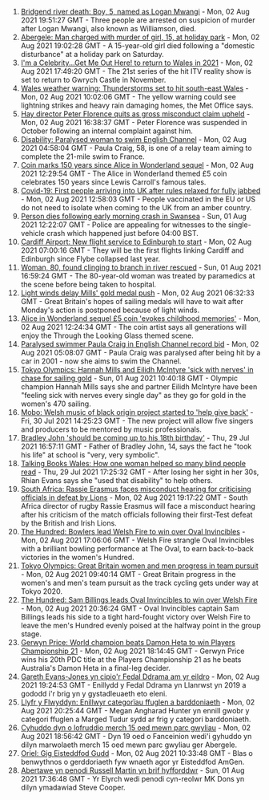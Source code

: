1. [Bridgend river death: Boy, 5, named as Logan Mwangi](https://www.bbc.co.uk/news/uk-wales-58049509) - Mon, 02 Aug 2021 19:51:27 GMT - Three people are arrested on suspicion of murder after Logan Mwangi, also known as Williamson, died.
2. [Abergele: Man charged with murder of girl, 15, at holiday park](https://www.bbc.co.uk/news/uk-wales-58050226) - Mon, 02 Aug 2021 19:02:28 GMT - A 15-year-old girl died following a "domestic disturbance" at a holiday park on Saturday.
3. [I'm a Celebrity...Get Me Out Here! to return to Wales in 2021](https://www.bbc.co.uk/news/uk-wales-58053077) - Mon, 02 Aug 2021 17:49:20 GMT - The 21st series of the hit ITV reality show is set to return to Gwrych Castle in November.
4. [Wales weather warning: Thunderstorms set to hit south-east Wales](https://www.bbc.co.uk/news/uk-wales-58056577) - Mon, 02 Aug 2021 10:02:06 GMT - The yellow warning could see lightning strikes and heavy rain damaging homes, the Met Office says.
5. [Hay director Peter Florence quits as gross misconduct claim upheld](https://www.bbc.co.uk/news/uk-wales-58060304) - Mon, 02 Aug 2021 16:38:37 GMT - Peter Florence was suspended in October following an internal complaint against him.
6. [Disability: Paralysed woman to swim English Channel](https://www.bbc.co.uk/news/uk-wales-58025736) - Mon, 02 Aug 2021 04:58:04 GMT - Paula Craig, 58, is one of a relay team aiming to complete the 21-mile swim to France.
7. [Coin marks 150 years since Alice in Wonderland sequel](https://www.bbc.co.uk/news/uk-wales-58053780) - Mon, 02 Aug 2021 12:29:54 GMT - The Alice in Wonderland themed £5 coin celebrates 150 years since Lewis Carroll's famous tales.
8. [Covid-19: First people arriving into UK after rules relaxed for fully jabbed](https://www.bbc.co.uk/news/uk-58050538) - Mon, 02 Aug 2021 12:58:03 GMT - People vaccinated in the EU or US do not need to isolate when coming to the UK from an amber country.
9. [Person dies following early morning crash in Swansea](https://www.bbc.co.uk/news/uk-wales-58047608) - Sun, 01 Aug 2021 12:22:07 GMT - Police are appealing for witnesses to the single-vehicle crash which happened just before 04:00 BST.
10. [Cardiff Airport: New flight service to Edinburgh to start](https://www.bbc.co.uk/news/uk-wales-58049504) - Mon, 02 Aug 2021 07:00:16 GMT - They will be the first flights linking Cardiff and Edinburgh since Flybe collapsed last year.
11. [Woman, 80, found clinging to branch in river rescued](https://www.bbc.co.uk/news/uk-wales-58049508) - Sun, 01 Aug 2021 16:59:24 GMT - The 80-year-old woman was treated by paramedics at the scene before being taken to hospital.
12. [Light winds delay Mills' gold medal push](https://www.bbc.co.uk/sport/olympics/58053689) - Mon, 02 Aug 2021 06:32:33 GMT - Great Britain's hopes of sailing medals will have to wait after Monday's action is postponed because of light winds.
13. [Alice in Wonderland sequel £5 coin 'evokes childhood memories'](https://www.bbc.co.uk/news/uk-wales-58055788) - Mon, 02 Aug 2021 12:24:34 GMT - The coin artist says all generations will enjoy the Through the Looking Glass themed scene.
14. [Paralysed swimmer Paula Craig in English Channel record bid](https://www.bbc.co.uk/news/uk-wales-58039094) - Mon, 02 Aug 2021 05:08:07 GMT - Paula Craig was paralysed after being hit by a car in 2001 - now she aims to swim the Channel.
15. [Tokyo Olympics: Hannah Mills and Eilidh McIntyre 'sick with nerves' in chase for sailing gold](https://www.bbc.co.uk/sport/av/olympics/58046824) - Sun, 01 Aug 2021 10:40:18 GMT - Olympic champion Hannah Mills says she and partner Eilidh McIntyre have been "feeling sick with nerves every single day" as they go for gold in the women's 470 sailing.
16. [Mobo: Welsh music of black origin project started to 'help give back'](https://www.bbc.co.uk/news/uk-wales-58030464) - Fri, 30 Jul 2021 14:25:23 GMT - The new project will allow five singers and producers to be mentored by music professionals.
17. [Bradley John 'should be coming up to his 18th birthday'](https://www.bbc.co.uk/news/uk-wales-58019640) - Thu, 29 Jul 2021 16:57:11 GMT - Father of Bradley John, 14, says the fact he "took his life" at school is "very, very symbolic".
18. [Talking Books Wales: How one woman helped so many blind people read](https://www.bbc.co.uk/news/uk-wales-58018316) - Thu, 29 Jul 2021 17:25:32 GMT - After losing her sight in her 30s, Rhian Evans says she "used that disability" to help others.
19. [South Africa: Rassie Erasmus faces misconduct hearing for criticising officials in defeat by Lions](https://www.bbc.co.uk/sport/rugby-union/58064491) - Mon, 02 Aug 2021 19:17:22 GMT - South Africa director of rugby Rassie Erasmus will face a misconduct hearing after his criticism of the match officials following their first-Test defeat by the British and Irish Lions.
20. [The Hundred: Bowlers lead Welsh Fire to win over Oval Invincibles](https://www.bbc.co.uk/sport/cricket/58061116) - Mon, 02 Aug 2021 17:06:06 GMT - Welsh Fire strangle Oval Invincibles with a brilliant bowling performance at The Oval, to earn back-to-back victories in the women's Hundred.
21. [Tokyo Olympics: Great Britain women and men progress in team pursuit](https://www.bbc.co.uk/sport/olympics/58054883) - Mon, 02 Aug 2021 09:40:14 GMT - Great Britain progress in the women's and men's team pursuit as the track cycling gets under way at Tokyo 2020.
22. [The Hundred: Sam Billings leads Oval Invincibles to win over Welsh Fire](https://www.bbc.co.uk/sport/cricket/58064370) - Mon, 02 Aug 2021 20:36:24 GMT - Oval Invincibles captain Sam Billings leads his side to a tight hard-fought victory over Welsh Fire to leave the men's Hundred evenly poised at the halfway point in the group stage.
23. [Gerwyn Price: World champion beats Damon Heta to win Players Championship 21](https://www.bbc.co.uk/sport/darts/58064420) - Mon, 02 Aug 2021 18:14:45 GMT - Gerwyn Price wins his 20th PDC title at the Players Championship 21 as he beats Australia's Damon Heta in a final-leg decider.
24. [Gareth Evans-Jones yn cipio'r Fedal Ddrama am yr eildro](https://www.bbc.co.uk/newyddion/58059357) - Mon, 02 Aug 2021 19:24:53 GMT - Enillydd y Fedal Ddrama yn Llanrwst yn 2019 a gododd i'r brig yn y gystadleuaeth eto eleni.
25. [Llyfr y Flwyddyn: Enillwyr categorïau ffuglen a barddoniaeth](https://www.bbc.co.uk/newyddion/58025761) - Mon, 02 Aug 2021 20:25:44 GMT - Megan Angharad Hunter yn ennill gwobr y categori ffuglen a Marged Tudur sydd ar frig y categori barddoniaeth.
26. [Cyhuddo dyn o lofruddio merch 15 oed mewn parc gwyliau](https://www.bbc.co.uk/newyddion/58061377) - Mon, 02 Aug 2021 18:56:42 GMT - Dyn 19 oed o Fanceinion wedi'i gyhuddo yn dilyn marwolaeth merch 15 oed mewn parc gwyliau ger Abergele.
27. [Oriel: Gig Eisteddfod Gudd](https://www.bbc.co.uk/newyddion/58055724) - Mon, 02 Aug 2021 10:33:48 GMT - Blas o benwythnos o gerddoriaeth fyw wnaeth agor yr Eisteddfod AmGen.
28. [Abertawe yn penodi Russell Martin yn brif hyfforddwr](https://www.bbc.co.uk/newyddion/58034032) - Sun, 01 Aug 2021 17:36:48 GMT - Yr Elyrch wedi penodi cyn-reolwr MK Dons yn dilyn ymadawiad Steve Cooper.
